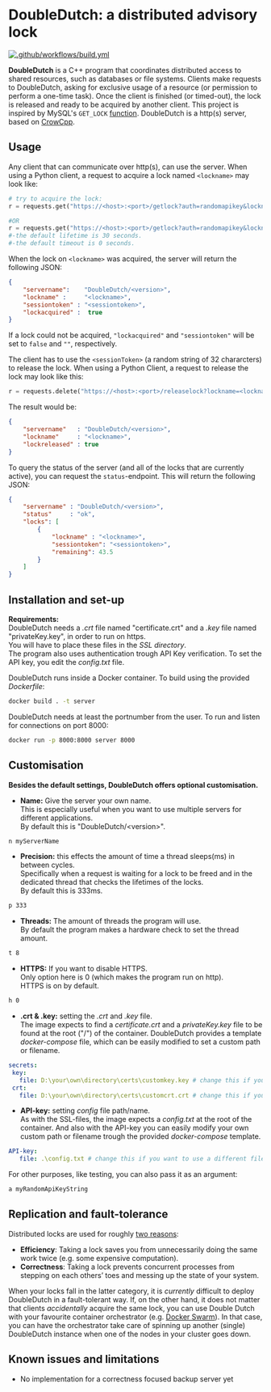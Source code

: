 # DoubleDutch: a distributed advisory lock

[![.github/workflows/build.yml](https://github.com/jessehl/LockManager/actions/workflows/build.yml/badge.svg)](https://github.com/jessehl/LockManager/actions/workflows/build.yml)

**DoubleDutch** is a C++ program that coordinates distributed access to shared resources, such as databases or file systems. Clients make requests to DoubleDutch, asking for exclusive usage of a resource (or permission to perform a one-time task). Once the client is finished (or timed-out), the lock is released and ready to be acquired by another client. This project is inspired by MySQL's `GET_LOCK` [function](https://dev.mysql.com/doc/refman/5.7/en/locking-functions.html#function_get-lock). DoubleDutch is a http(s) server, based on [CrowCpp](https://github.com/CrowCpp/crow/tree/master). 


## Usage

Any client that can communicate over http(s), can use the server. When using a Python client, a request to acquire a lock named `<lockname>` may look like:
```python
# try to acquire the lock:
r = requests.get("https://<host>:<port>/getlock?auth=randomapikey&lockname=<lockname>&timeout=3&lifetime=20")

#OR
r = requests.get("https://<host>:<port>/getlock?auth=randomapikey&lockname=<lockname>")
#-the default lifetime is 30 seconds.
#-the default timeout is 0 seconds.

```
When the lock on `<lockname>` was acquired, the server will return the following JSON:
```json
{
    "servername":    "DoubleDutch/<version>",
    "lockname" :     "<lockname>",
    "sessiontoken" : "<sessiontoken>",   
    "lockacquired" :  true 
}
```
If a lock could not be acquired, `"lockacquired"` and `"sessiontoken"` will be set to `false` and `""`, respectively. 

The client has to use the `<sessionToken>` (a random string of 32 chararcters) to release the lock.
When using a Python Client, a request to release the lock may look like this:
```python
r = requests.delete("https://<host>:<port>/releaselock?lockname=<lockname>&token="+token)
```
The result would be:
```json
{
    "servername"   : "DoubleDutch/<version>",
    "lockname"     : "<lockname>",
    "lockreleased" : true
}
```

To query the status of the server (and all of the locks that are currently active), you can request the `status`-endpoint. This will return the following JSON:
```json
{
    "servername" : "DoubleDutch/<version>",
    "status"     : "ok",
    "locks": [
        {
            "lockname" : "<lockname>",
            "sessiontoken": "<sessiontoken>",
            "remaining": 43.5
        }
    ]
}
```
  
## Installation and set-up
**Requirements:**  
DoubleDutch needs a _.crt_ file named "certificate.crt" and a _.key_ file named "privateKey.key", in order to run on https.  
You will have to place these files in the _SSL directory_.  
The program also uses authentication trough API Key verification. To set the API key, you edit the _config.txt_ file.  
  
DoubleDutch runs inside a Docker container. To build using the provided _Dockerfile_:
```bash
docker build . -t server
```
DoubleDutch needs at least the portnumber from the user.
To run and listen for connections on port 8000:
```bash
docker run -p 8000:8000 server 8000
```
## Customisation
**Besides the default settings, DoubleDutch offers optional customisation.**

- **Name:** Give the server your own name.  
 This is especially useful when you want to use multiple servers for different applications.  
 By default this is "DoubleDutch/\<version\>".
```bash
n myServerName
```
- **Precision:** this effects the amount of time a thread sleeps(ms) in between cycles.  
 Specifically when a request is waiting for a lock to be freed and in the dedicated thread that checks the lifetimes of the locks.  
By default this is 333ms.
```bash
p 333
```
- **Threads:** The amount of threads the program will use.  
By default the program makes a hardware check to set the thread amount.
```bash
t 8
```
- **HTTPS:** If you want to disable HTTPS.  
 Only option here is 0 (which makes the program run on http).  
HTTPS is on by default.
```bash
h 0
```
- **.crt & .key:** setting the _.crt_ and _.key_ file.  
 The image expects to find a _certificate.crt_ and a _privateKey.key_ file to be found at the root ("/") of the container.
 DoubleDutch provides a template *docker-compose* file, which can be easily modified to set a custom path or filename.
 ```yml
secrets:
  key:
    file: D:\your\own\directory\certs\customkey.key # change this if you want to use https
  crt:
    file: D:\your\own\directory\certs\customcrt.crt # change this if you want to use https
```
- **API-key:** setting _config_ file path/name.   
 As with the SSL-files, the image expects a _config.txt_ at the root of the container. 
 And also with the API-key you can easily modify your own custom path or filename trough the provided *docker-compose* template.
 ```yml
API-key:
    file: .\config.txt # change this if you want to use a different file location/name for the API-key
``` 
 For other purposes, like testing, you can also pass it as an argument:
```bash
a myRandomApiKeyString
```

## Replication and fault-tolerance
Distributed locks are used for roughly [two reasons](https://martin.kleppmann.com/2016/02/08/how-to-do-distributed-locking.html):
- **Efficiency**: Taking a lock saves you from unnecessarily doing the same work twice (e.g. some expensive computation).
- **Correctness**: Taking a lock prevents concurrent processes from stepping on each others’ toes and messing up the state of your system.  

When your locks fall in the latter category, it is _currently_ difficult to deploy DoubleDutch in a fault-tolerant way. If, on the other hand, it does not matter that clients _accidentally_ acquire the same lock, you can use Double Dutch with your favourite container orchestrator (e.g. [Docker Swarm](https://docs.docker.com/engine/swarm/)). In that case, you can have the orchestrator take care of spinning up another (single) DoubleDutch instance when one of the nodes in your cluster goes down.  

## Known issues and limitations
- No implementation for a correctness focused backup server yet
